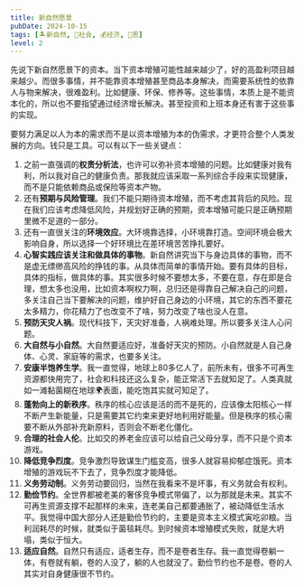 ```yaml
---
title: 新自然愿景
pubDate: 2024-10-15
tags: [🏝新自然, 👫社会, 💰经济, 🤔思]
level: 2
---
```


先说下新自然愿景下的资本。当下资本增殖可能性越来越少了，好的高盈利项目越来越少。而很多事情，并不能靠资本增殖甚至商品本身解决，而需要系统性的依靠人与物来解决，很难盈利。比如健康、环保、修养等。这些事情，本质上是不能资本化的，所以也不要指望通过经济增长解决。甚至投资和上班本身还有害于这些事的实现。

要努力满足以人为本的需求而不是以资本增殖为本的伪需求，才更符合整个人类发展的方向。钱只是工具。可以有以下一些关键点：

1. 之前一直强调的**权责分析法**，也许可以弥补资本增殖的问题。比如健康对我有利，所以我对自己的健康负责。那我就应该采取一系列综合手段来实现健康，而不是只能依赖商品或保险等资本产物。
2. 还有**预期与风险管理**。我们不能只期待资本增殖，而不考虑其背后的风险。现在我们应该考虑降低风险，并规划好正确的预期，资本增殖可能只是正确预期里微不足道的一部分。
3. 还有一直很关注的**环境效应**。大环境靠选择，小环境靠打造。空间环境会极大影响自身，所以选择一个好环境比在差环境苦苦挣扎要好。
4. **心智实践应该关注和做具体的事物**。新自然讲究当下与身边具体的事物，而不是虚无缥缈高风险的挣钱的事。从具体而简单的事情开始。要有具体的目标，具体的指标，做具体的事。其实很多时候不要想太多，不要在意，存在即是合理，想太多也没用，比如资本啊权力啊，总归还是得靠自己解决自己的问题，多关注自己当下要解决的问题，维护好自己身边的小环境，其它的东西不要花太多精力，你花精力了也改变不了啥，努力改变了啥也没人在意。
5. **预防天灾人祸**。现代科技下，天灾好准备，人祸难处理。所以要多关注人心问题。
6. **大自然与小自然**。大自然要适应好，准备好天灾的预防。小自然就是人自己身体、心灵、家庭等的需求，也要多关注。
7. **安康半饱养生学**。我一直觉得，地球上80多亿人了，前所未有，很多不可再生资源都快用完了，社会和科技还这么复杂，能正常活下去就知足了。人类真就如一滩黏菌糊在地球🌍表面，能吃饱其实就可知足了。
8. **蓬勃向上的新秩序**。秩序的核心应该是活的而不是死的，应该像太阳核心一样不断产生新能量，只是需要其它约束来更好地利用好能量。但是秩序的核心需要不断从外部补充新原料，否则会不断老化僵化。
9. **合理的社会人伦**。比如交的养老金应该可以给自己父母分享，而不只是个资本游戏。
10. **降低竞争烈度**。竞争激烈导致谋生门槛变高，很多人就容易抑郁症饿死。资本增殖的游戏玩不下去了，竞争烈度才能降低。
11. **义务劳动制**。义务劳动要回归，当然在我看来不是坏事，有义务就会有权利。
12. **勤俭节约**。全世界都被老美的奢侈竞争模式带偏了，以为那就是未来。其实不可再生资源支撑不起那样的未来，连老美自己都要通胀了，被动降低生活水平。我觉得中国大部分人还是勤俭节约的，主要是资本主义模式寅吃卯粮。当利润耗尽的时候，就类似于菌毯耗尽。到时候资本增殖模式失败，就是大坍塌，类似于恒大。
13. **适应自然**。自然只有适应，适者生存，而不是卷者生存。我一直觉得卷躺一体，有卷就有躺，卷的人没了，躺的人也就没了。勤俭节约也不是卷。卷的人其实对自身健康很不节约。
